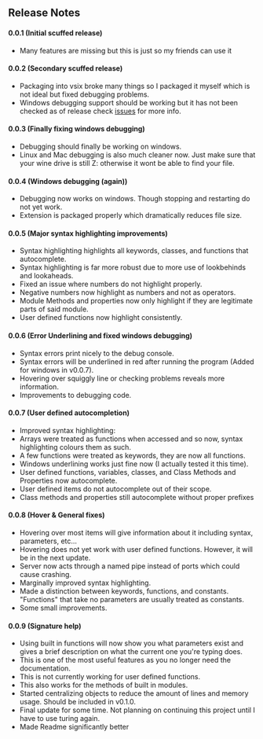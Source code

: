 ## Release Notes

#### 0.0.1 (Initial scuffed release)

- Many features are missing but this is just so my friends can use it

#### 0.0.2 (Secondary scuffed release)

- Packaging into vsix broke many things so I packaged it myself which is not ideal but fixed debugging problems.
- Windows debugging support should be working but it has not been checked as of release check [issues](https://github.com/Jumner/TuringVscode/issues) for more info.

#### 0.0.3 (Finally fixing windows debugging)

- Debugging should finally be working on windows.
- Linux and Mac debugging is also much cleaner now. Just make sure that your wine drive is still Z: otherwise it wont be able to find your file.

#### 0.0.4 (Windows debugging (again))

- Debugging now works on windows. Though stopping and restarting do not yet work.
- Extension is packaged properly which dramatically reduces file size.

#### 0.0.5 (Major syntax highlighting improvements)

- Syntax highlighting highlights all keywords, classes, and functions that autocomplete.
- Syntax highlighting is far more robust due to more use of lookbehinds and lookaheads.
- Fixed an issue where numbers do not highlight properly.
- Negative numbers now highlight as numbers and not as operators.
- Module Methods and properties now only highlight if they are legitimate parts of said module.
- User defined functions now highlight consistently.

#### 0.0.6 (Error Underlining and fixed windows debugging)

- Syntax errors print nicely to the debug console.
- Syntax errors will be underlined in red after running the program (Added for windows in v0.0.7).
- Hovering over squiggly line or checking problems reveals more information.
- Improvements to debugging code.

#### 0.0.7 (User defined autocompletion)

- Improved syntax highlighting:
- Arrays were treated as functions when accessed and so now, syntax highlighting colours them as such.
- A few functions were treated as keywords, they are now all functions.
- Windows underlining works just fine now (I actually tested it this time). 
- User defined functions, variables, classes, and Class Methods and Properties now autocomplete.
- User defined items do not autocomplete out of their scope.
- Class methods and properties still autocomplete without proper prefixes

#### 0.0.8 (Hover & General fixes)

- Hovering over most items will give information about it including syntax, parameters, etc...
- Hovering does not yet work with user defined functions. However, it will be in the next update.
- Server now acts through a named pipe instead of ports which could cause crashing.
- Marginally improved syntax highlighting.
- Made a distinction between keywords, functions, and constants. "Functions" that take no parameters are usually treated as constants.
- Some small improvements.

#### 0.0.9 (Signature help)

- Using built in functions will now show you what parameters exist and gives a brief description on what the current one you're typing does.
- This is one of the most useful features as you no longer need the documentation.
- This is not currently working for user defined functions.
- This also works for the methods of built in modules.
- Started centralizing objects to reduce the amount of lines and memory usage. Should be included in v0.1.0.
- Final update for some time. Not planning on continuing this project until I have to use turing again.
- Made Readme significantly better